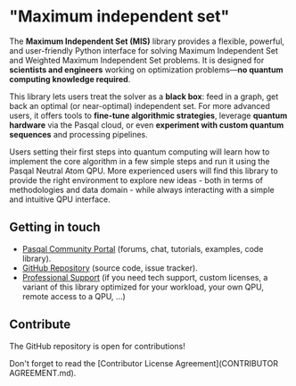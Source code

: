 # "Maximum independent set"

The **Maximum Independent Set (MIS)** library provides a flexible, powerful, and user-friendly Python interface for solving Maximum Independent Set and Weighted Maximum Independent Set problems. It is designed for **scientists and engineers** working on optimization problems—**no quantum computing knowledge required**.

This library lets users treat the solver as a **black box**: feed in a graph, get back an optimal (or near-optimal) independent set. For more advanced users, it offers tools to **fine-tune algorithmic strategies**, leverage **quantum hardware** via the Pasqal cloud, or even **experiment with custom quantum sequences** and processing pipelines.

Users setting their first steps into quantum computing will learn how to implement the core algorithm in a few simple steps and run it using the Pasqal Neutral Atom QPU. More experienced users will find this library to provide the right environment to explore new ideas - both in terms of methodologies and data domain - while always interacting with a simple and intuitive QPU interface.


## Getting in touch

- [Pasqal Community Portal](https://community.pasqal.com/) (forums, chat, tutorials, examples, code library).
- [GitHub Repository](https://github.com/pasqal-io/maximum-independent-set) (source code, issue tracker).
- [Professional Support](https://www.pasqal.com/contact-us/) (if you need tech support, custom licenses, a variant of this library optimized for your workload, your own QPU, remote access to a QPU, ...)

## Contribute

The GitHub repository is open for contributions!

Don't forget to read the [Contributor License Agreement](CONTRIBUTOR AGREEMENT.md).
